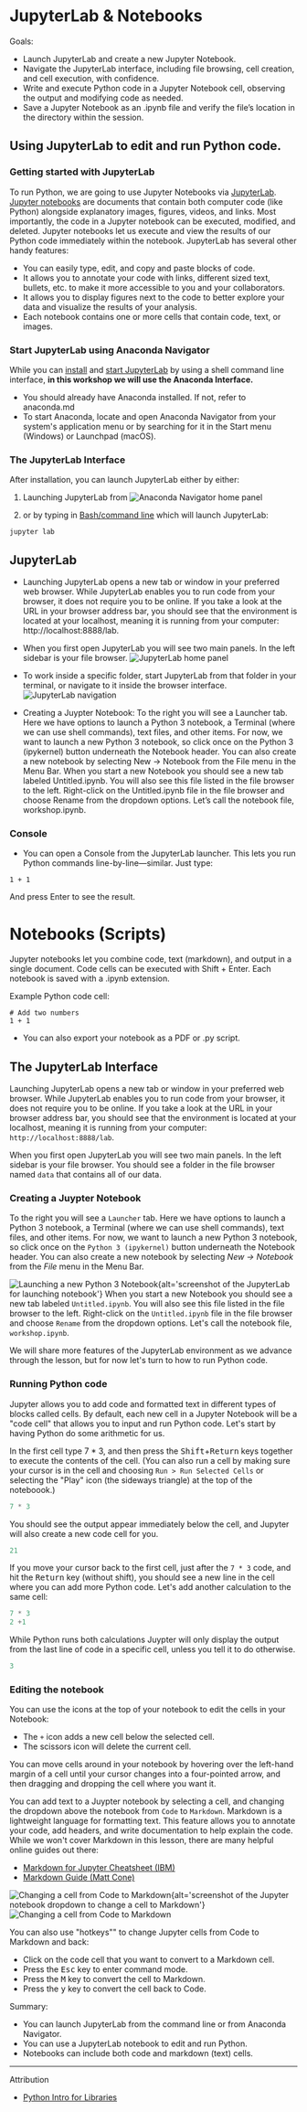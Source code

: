 # JupyterLab &  Notebooks

Goals:
* Launch JupyterLab and create a new Jupyter Notebook.
* Navigate the JupyterLab interface, including file browsing, cell creation, and cell execution, with confidence.
* Write and execute Python code in a Jupyter Notebook cell, observing the output and modifying code as needed.
* Save a Jupyter Notebook as an .ipynb file and verify the file’s location in the directory within the session.

## Using JupyterLab to edit and run Python code.
  
### Getting started with JupyterLab
To run Python, we are going to use Jupyter Notebooks via [JupyterLab](https://jupyterlab.readthedocs.io/en/stable/index.html).  [Jupyter notebooks](https://docs.jupyter.org/en/latest/#what-is-a-notebook) are documents that contain both computer code (like Python) alongside explanatory images, figures, videos, and links. Most importantly, the code in a Jupyter notebook can be executed, modified, and deleted. 
Jupyter notebooks let us execute and view the results of our Python code immediately within the notebook. JupyterLab has several other handy features:

- You can easily type, edit, and copy and paste blocks of code.
- It allows you to annotate your code with links, different sized text, bullets, etc.
  to make it more accessible to you and your collaborators.
- It allows you to display figures next to the code 
  to better explore your data and visualize the results of your analysis.
- Each notebook contains one or more cells that contain code, text, or images.

### Start JupyterLab using Anaconda Navigator 

While you can [install](https://jupyterlab.readthedocs.io/en/stable/getting_started/installation.html) and [start JupyterLab](https://jupyterlab.readthedocs.io/en/stable/getting_started/starting.html) by using a shell command line interface, **in this workshop we will use the Anaconda Interface.** 
- You should already have Anaconda installed. If not, refer to anaconda.md
- To start Anaconda, locate and open Anaconda Navigator from your system's application menu or by searching for it in the Start menu (Windows) or Launchpad (macOS). 


### The JupyterLab Interface
After installation, you can launch JupyterLab either by either:
1. Launching JupyterLab from ![Anaconda Navigator home panel ](https://github.com/SouthernMethodistUniversity/intro-to-python/raw/main/images/an_panel.png "Anaconda Navigator home panel")

2. or by typing in [Bash/command line](https://southernmethodistuniversity.github.io/git/commandline.html) which will launch JupyterLab:
```
jupyter lab
```

## JupyterLab
- Launching JupyterLab opens a new tab or window in your preferred web browser. While JupyterLab enables you to run code from your browser, it does not require you to be online. If you take a look at the URL in your browser address bar, you should see that the environment is located at your localhost, meaning it is running from your computer: http://localhost:8888/lab.

- When you first open JupyterLab you will see two main panels. In the left sidebar is your file browser. 
![JupyterLab home panel](https://github.com/SouthernMethodistUniversity/intro-to-python/raw/main/images/jl.png "JupyterLab home panel")

- To work inside a specific folder, start JupyterLab from that folder in your terminal, or navigate to it inside the browser interface.
![JupyterLab navigation](https://github.com/SouthernMethodistUniversity/intro-to-python/raw/main/images/jl_nb.png "JupyterLab navigation")

- Creating a Juypter Notebook:  To the right you will see a Launcher tab. Here we have options to launch a Python 3 notebook, a Terminal (where we can use shell commands), text files, and other items. For now, we want to launch a new Python 3 notebook, so click once on the Python 3 (ipykernel) button underneath the Notebook header. You can also create a new notebook by selecting New -> Notebook from the File menu in the Menu Bar.
When you start a new Notebook you should see a new tab labeled Untitled.ipynb. You will also see this file listed in the file browser to the left. Right-click on the Untitled.ipynb file in the file browser and choose Rename from the dropdown options. Let’s call the notebook file, workshop.ipynb.

### Console 
- You can open a Console from the JupyterLab launcher. This lets you run Python commands line-by-line—similar. Just type:
```
1 + 1
```
And press Enter to see the result.

# Notebooks (Scripts)
Jupyter notebooks let you combine code, text (markdown), and output in a single document. Code cells can be executed with Shift + Enter. Each notebook is saved with a .ipynb extension.


Example Python code cell:
```
# Add two numbers
1 + 1
```
- You can also export your notebook as a PDF or .py script.

## The JupyterLab Interface

Launching JupyterLab opens a new tab or window in your preferred web browser. While JupyterLab enables you to run code from your browser, it does not require you to be online. If you take a look at the URL in your browser address bar, you should see that the environment is located at your localhost, meaning it is running from your computer: `http://localhost:8888/lab`.

When you first open JupyterLab you will see two main panels. In the left sidebar is your file browser. You should see a folder in the file browser named `data` that contains all of our data. 

### Creating a Juypter Notebook

To the right you will see a `Launcher` tab. Here we have options to launch a Python 3 notebook, a Terminal (where we can use shell commands), text files, and other items. For now, we want to launch a new Python 3 notebook, so click once on the `Python 3 (ipykernel)` button underneath the Notebook header. You can also create a new notebook by selecting *New -> Notebook* from the *File* menu in the Menu Bar.

![Launching a new Python 3 Notebook](https://github.com/SouthernMethodistUniversity/intro-to-python/blob/main/images/0_jupyterlab_launcher.png){alt='screenshot of the JupyterLab for launching notebook'}
When you start a new Notebook you should see a new tab labeled `Untitled.ipynb`. You will also see this file listed in the file browser to the left. Right-click on the `Untitled.ipynb` file in the file browser and choose `Rename` from the dropdown options. Let's call the notebook file, `workshop.ipynb`.

We will share more features of the JupyterLab environment as we advance through the lesson, but for now let's turn to how to run Python code.

### Running Python code 

Jupyter allows you to add code and formatted text in different types of blocks called cells. By default, each new cell in a Jupyter Notebook will be a "code cell" that allows you to input and run Python code. Let's start by having Python do some arithmetic for us. 

In the first cell type 7 * 3, and then press the <kbd>Shift</kbd>\+<kbd>Return</kbd> keys together to execute the contents of the cell. (You can also run a cell by making sure your cursor is in the cell and choosing `Run > Run Selected Cells` or selecting the "Play" icon (the sideways triangle) at the top of the noteboook.)

```python
7 * 3
```

You should see the output appear immediately below the cell, and Jupyter will also create a new code cell for you. 

```python
21
```

If you move your cursor back to the first cell, just after the `7 * 3` code, and hit the <kbd>Return</kbd> key (without shift), you should see a new line in the cell where you can add more Python code. Let's add another calculation to the same cell:

```python
7 * 3
2 +1
```

While Python runs both calculations Juypter will only display the output from the last line of code in a specific cell, unless you tell it to do otherwise.

```python
3
```

### Editing the notebook

You can use the icons at the top of your notebook to edit the cells in your Notebook:

- The `+` icon adds a new cell below the selected cell.
- The scissors icon will delete the current cell. 

You can move cells around in your notebook by hovering over the left-hand margin of a cell until your cursor changes into a four-pointed arrow, and then dragging and dropping the cell where you want it.

You can add text to a Juypter notebook by selecting a cell, and changing the dropdown above the notebook from `Code` to `Markdown`. Markdown is a lightweight language for formatting text. This feature allows you to annotate your code, add headers, and write documentation to help explain the code. While we won't cover Markdown in this lesson, there are many helpful online guides out there:
- [Markdown for Jupyter Cheatsheet (IBM)](https://www.ibm.com/docs/en/watson-studio-local/1.2.3?topic=notebooks-markdown-jupyter-cheatsheet)
- [Markdown Guide (Matt Cone)](https://www.markdownguide.org/)

![Changing a cell from Code to Markdown](https://github.com/SouthernMethodistUniversity/intro-to-python/blob/main/images/0_jupyter_markdown_dd.png){alt='screenshot of the Jupyter notebook dropdown to change a cell to Markdown'}
![Changing a cell from Code to Markdown](https://raw.githubusercontent.com/SouthernMethodistUniversity/intro-to-python/main/images/0_jupyter_markdown_dd.png)


You can also use "hotkeys"" to change Jupyter cells from Code to Markdown and back:

- Click on the code cell that you want to convert to a Markdown cell.
- Press the <kbd>Esc</kbd> key to enter command mode.
- Press the <kbd>M</kbd> key to convert the cell to Markdown.
- Press the <kbd>y</kbd> key to convert the cell back to Code.



[jupyterlab]: https://jupyterlab.readthedocs.io/en/stable/

Summary: 
- You can launch JupyterLab from the command line or from Anaconda Navigator.
- You can use a JupyterLab notebook to edit and run Python.
- Notebooks can include both code and markdown (text) cells.

______________


Attribution
* [Python Intro for Libraries ](https://librarycarpentry.github.io/lc-python-intro/getting-started.html)

